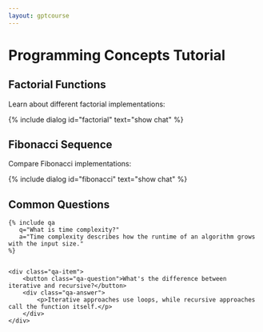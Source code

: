 ```yaml
---
layout: gptcourse
---
```


# Programming Concepts Tutorial

<section class="example-section">
    <h2>Factorial Functions</h2>
    <p>Learn about different factorial implementations:</p>
    {% include dialog id="factorial" text="show chat" %}
</section>
<script type="application/dialog" id="factorial">
{
    "messages": [
        {
            "sender": "user",
            "content": "Explain recursive factorial with complexity analysis"
        },
        {
            "sender": "ai",
            "content": "Recursive implementation:\n\n```python\ndef factorial(n):\n    if n == 0:\n        return 1\n    return n * factorial(n-1)\n```\n\nComplexity:\n\n| Metric        | Value |\n|---------------|-------|\n| Time          | O(n)  |\n| Space         | O(n)  |\n| Stack Depth    | O(n)  |"
        }
    ]
}
</script>

<h2>Fibonacci Sequence</h2>
<p>Compare Fibonacci implementations:</p>
{% include dialog id="fibonacci" text="show chat" %}
<script type="application/dialog" id="fibonacci">
{
    "messages": [
        {
            "sender": "user",
            "content": "Compare Fibonacci implementations"
        },
        {
            "sender": "ai",
            "content": "Fibonacci approaches:\n\n```python\ndef fib_recursive(n):\n    if n <= 1:\n        return n\n    return fib_recursive(n-1) + fib_recursive(n-2)\n```\n\nComplexity comparison:\n\n| Method      | Time Complexity | Space Complexity |\n|-------------|-----------------|------------------|\n| Recursive   | O(2^n)          | O(n)             |\n| Iterative   | O(n)            | O(1)             |\n| DP          | O(n)            | O(n)             |"
        }
    ]
}
</script>

<!-- Add this section anywhere in your tutorial-content -->
<section class="qa-section">
    <h2>Common Questions</h2>
    
    {% include qa 
       q="What is time complexity?" 
       a="Time complexity describes how the runtime of an algorithm grows with the input size." 
    %}


    <div class="qa-item">
        <button class="qa-question">What's the difference between iterative and recursive?</button>
        <div class="qa-answer">
            <p>Iterative approaches use loops, while recursive approaches call the function itself.</p>
        </div>
    </div>
</section>
